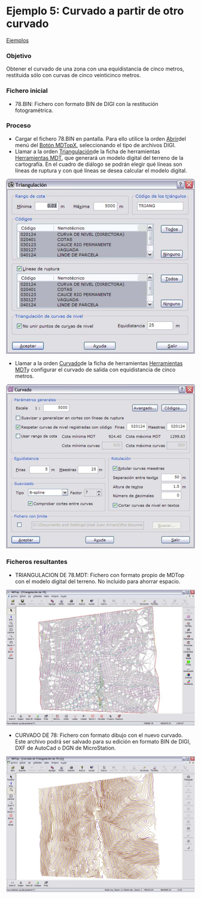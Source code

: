 # Ejemplo 5: Curvado a partir de otro curvado

[Ejemplos](/mdtopx/ejemplos/)

### Objetivo

Obtener el curvado de una zona con una equidistancia de cinco metros, restituida sólo con curvas de cinco veinticinco metros.

### Fichero inicial

* 78.BIN: Fichero con formato BIN de DIGI con la restitución fotogramétrica.

### Proceso

* Cargar el fichero 78.BIN en pantalla. Para ello utilice la orden [Abrir](../operaciones-con-archivos/abrir-archivo.md)del menú del [Botón MDTopX](../introduccion/boton-de-mdtopx.md), seleccionando el tipo de archivos DIGI.
* Llamar a la orden [Triangulación](../como/como-triangulacion.md)de la ficha de herramientas [Herramientas MDT](/mdtopx/herramientas-mdt/), que generará un modelo digital del terreno de la cartografía. En el cuadro de diálogo se podrán elegir qué líneas son líneas de ruptura y con qué líneas se desea calcular el modelo digital.

![](../../.gitbook/assets/pantalla1-ejemplo5.jpg)

* Llamar a la orden [Curvado](../como/como-curvado.md)de la ficha de herramientas [Herramientas MDT](../fichas-de-herramientas/ficha-de-herramientas-mdt/)y configurar el curvado de salida con equidistancia de cinco metros.

![](../../.gitbook/assets/pantalla3-ejemplo5.jpg)

### Ficheros resultantes

* TRIANGULACION DE 78.MDT: Fichero con formato propio de MDTop con el modelo digital del terreno. No incluido para ahorrar espacio.

![](../../.gitbook/assets/pantalla2-ejemplo5.jpg)

* CURVADO DE 78: Fichero con formato dibujo con el nuevo curvado. Este archivo podrá ser salvado para su edición en formato BIN de DIGI, DXF de AutoCad o DGN de MicroStation.

![](../../.gitbook/assets/pantalla4-ejemplo5.jpg)
